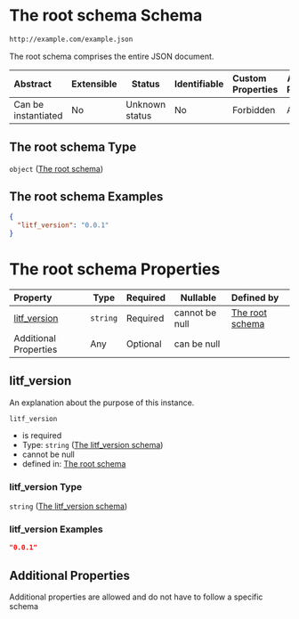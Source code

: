 # The root schema Schema

```txt
http://example.com/example.json
```

The root schema comprises the entire JSON document.


| Abstract            | Extensible | Status         | Identifiable | Custom Properties | Additional Properties | Access Restrictions | Defined In                                                                                  |
| :------------------ | ---------- | -------------- | ------------ | :---------------- | --------------------- | ------------------- | ------------------------------------------------------------------------------------------- |
| Can be instantiated | No         | Unknown status | No           | Forbidden         | Allowed               | none                | [litf_start.schema.json](../../../spec/0.0.1/litf_start.schema.json "open original schema") |

## The root schema Type

`object` ([The root schema](litf_start.md))

## The root schema Examples

```json
{
  "litf_version": "0.0.1"
}
```

# The root schema Properties

| Property                      | Type     | Required | Nullable       | Defined by                                                                                                                |
| :---------------------------- | -------- | -------- | -------------- | :------------------------------------------------------------------------------------------------------------------------ |
| [litf_version](#litf_version) | `string` | Required | cannot be null | [The root schema](litf_start-properties-the-litf_version-schema.md "\#/properties/litf_version#/properties/litf_version") |
| Additional Properties         | Any      | Optional | can be null    |                                                                                                                           |

## litf_version

An explanation about the purpose of this instance.


`litf_version`

-   is required
-   Type: `string` ([The litf_version schema](litf_start-properties-the-litf_version-schema.md))
-   cannot be null
-   defined in: [The root schema](litf_start-properties-the-litf_version-schema.md "\#/properties/litf_version#/properties/litf_version")

### litf_version Type

`string` ([The litf_version schema](litf_start-properties-the-litf_version-schema.md))

### litf_version Examples

```json
"0.0.1"
```

## Additional Properties

Additional properties are allowed and do not have to follow a specific schema
